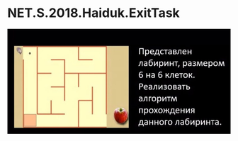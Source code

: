 # NET.S.2018.Haiduk.ExitTask
![Task](https://github.com/KirillHaiduk/NET.S.2018.Haiduk.ExitTask/blob/master/task.jpg)
